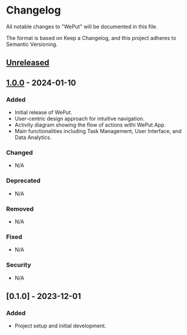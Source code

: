 # Changelog

All notable changes to "WePut" will be documented in this file.

The format is based on Keep a Changelog,
and this project adheres to Semantic Versioning.

## [Unreleased]

## [1.0.0] - 2024-01-10
### Added
- Initial release of WePut.
- User-centric design approach for intuitive navigation.
- Activity diagram showing the flow of actions withi WePut App.
- Main functionalities including Task Management, User Interface, and Data Analytics.

### Changed
- N/A

### Deprecated
- N/A

### Removed
- N/A

### Fixed
- N/A

### Security
- N/A

## [0.1.0] - 2023-12-01
### Added
- Project setup and initial development.

[Unreleased]: https://github.com/App-Sculptors/WePut.git
[1.0.0]: https://github.com/App-Sculptors/WePut.git
